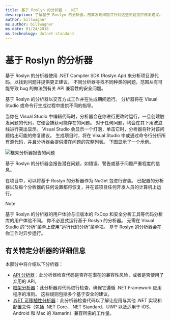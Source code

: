 ```yaml
---
title: 基于 Roslyn 的分析器 - .NET
description: 了解基于 Roslyn 的分析器，用其发现问题并针对这些问题提供修复建议。
author: billwagner
ms.author: billwagner
ms.date: 01/24/2018
ms.technology: dotnet-standard
---
```


# <a name="the-roslyn-based-analyzers"></a>基于 Roslyn 的分析器

基于 Roslyn 的分析器使用 .NET Compiler SDK (Roslyn Api) 来分析项目源代码，以找到问题并提供更正建议。 不同分析器寻找不同种类的问题，范围从有可能导致 bug 的做法到有关 API 兼容性的安全问题。

基于 Roslyn 的分析器以交互方式工作并在生成期间运行。 分析器将在 Visual Studio 或命令行生成过程中提供不同的指导。

当你在 Visual Studio 中编辑代码时，分析器会在你进行更改时运行，一旦创建触发问题的代码，它便会捕获可能存在的问题。 对于任何问题，均会在其下用波浪线进行突出显示。 Visual Studio 会显示一个灯泡，单击它时，分析器将针对该问题给出可能的修复建议。 生成项目时，将在 Visual Studio 中或通过命令行分析所有源代码，并且分析器会提供潜在问题的完整列表。 下图显示了一个示例。

![框架分析器报告的问题](./media/framework-analyzers-2.png)

基于 Roslyn 的分析器会报告潜在问题，如错误、警告或基于问题严重程度的信息。

在项目中，可以将基于 Roslyn 的分析器作为 NuGet 包进行安装。 已配置的分析器以及每个分析器的任何设置都将恢复，并在该项目任何开发人员的计算机上运行。

> [!NOTE]
> 基于 Roslyn 的分析器的用户体验与旧版本的 FxCop 和安全分析工具等代码分析库的用户体验不同。  你不必显式运行基于 Roslyn 的分析器。 无需在 Visual Studio 的“分析”菜单上使用“运行代码分析”菜单项。 基于 Roslyn 的分析器会在你工作时异步运行。

## <a name="more-information-on-specific-analyzers"></a>有关特定分析器的详细信息

本部分中将介绍以下分析器：

* [API 分析器](api-analyzer.md)：此分析器检查代码是否存在潜在的兼容性风险，或者是否使用了弃用的 API。
* [框架分析器](framework-analyzer.md)：此分析器对代码进行检查，确保它遵循 .NET Framework 应用程序的准则。 这些规则包括多个基于安全的建议。
* [.NET 可移植性分析器](portability-analyzer.md)：此分析器检查代码以了解让应用与其他 .NET 实现和配置文件（包括 .NET Core、.NET Standard、UWP 以及适用于 iOS、Android 和 Mac 的 Xamarin）兼容所需的工作量。
